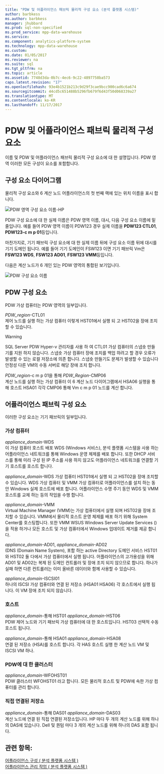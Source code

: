 ```yaml
---
title: "PDW 및 어플라이언스 패브릭 물리적 구성 요소 (분석 플랫폼 시스템)"
author: barbkess
ms.author: barbkess
manager: jhubbard
ms.prod: sql-non-specified
ms.prod_service: mpp-data-warehouse
ms.service: 
ms.component: analytics-platform-system
ms.technology: mpp-data-warehouse
ms.custom: 
ms.date: 01/05/2017
ms.reviewer: na
ms.suite: sql
ms.tgt_pltfrm: na
ms.topic: article
ms.assetid: 7748d3da-0b7c-4ec6-9c22-4897758ba573
caps.latest.revision: "17"
ms.openlocfilehash: 93e4b1521b213c9d29f3cae9bcc900cad6c6a674
ms.sourcegitcommit: 44cd5c651488b5296fb679f6d43f50d068339a27
ms.translationtype: MT
ms.contentlocale: ko-KR
ms.lasthandoff: 11/17/2017
---
```

# <a name="pdw-and-appliance-fabric-physical-components"></a>PDW 및 어플라이언스 패브릭 물리적 구성 요소
이름 및 PDW 및 어플라이언스 패브릭 물리적 구성 요소에 대 한 설명입니다. PDW 영역 이러한 모든 구성이 요소를 포함합니다.  
  
<!-- MISSING LINKS See also [HDInsight Physical Components &#40;Analytics Platform System&#41;](hdinsight-physical-components.md).  -->  
  
## <a name="diagrams"></a>구성 요소 다이어그램  
물리적 구성 요소와 6 계산 노드 어플라이언스의 첫 번째 랙에 있는 위치 이름을 표시 합니다.  
  
![PDW 영역 구성 요소 이름-HP](./media/pdw-and-appliance-fabric-physical-components/APS_HW_ComponentNames-HP.png "APS_HW_ComponentNames HP")  
  
PDW 구성 요소에 대 한 실제 이름은 PDW 영역 이름, 대시, 다음 구성 요소 이름에 밑줄입니다. 예를 들어 PDW 영역 이름이 PDW123 경우 실제 이름을 **PDW123 CTL01**, **PDW123-c m p 01**등입니다.  
  
마찬가지로, 기기 패브릭 구성 요소에 대 한 실제 이름 뒤에 구성 요소 이름 뒤에 대시를 기기 도메인 됩니다. 예를 들어 기기 도메인이 FSW123 이면 기기 패브릭 Vm은 **FSW123 WDS**, **FSW123 AD01**, **FSW123 VMM**등입니다.  
  
다음은 계산 노드가 6 개인 있는 PDW 영역의 통합된 보기입니다.  
  
![PDW 구성 요소 이름](./media/pdw-and-appliance-fabric-physical-components/APS_HW_Names.png "APS_HW_Names")  
  
## <a name="pdw"></a>PDW 구성 요소  
PDW 가상 컴퓨터는 PDW 영역의 일부입니다.  
  
*PDW_region*-CTL01  
제어 노드를 실행 하는 가상 컴퓨터 이렇게 HST01에서 실행 되 고 HST02을 장애 조치할 수 있습니다.  
  
> [!WARNING]  
> SQL Server PDW Hyper-v 관리자를 사용 하 여 CTL01 가상 컴퓨터의 스냅숏 만들기를 지원 하지 않습니다. 스냅숏 가상 컴퓨터 장애 조치를 백업 하려고 할 경우 오류가 발생할 수 있는 로컬 저장소에 의존 합니다. 스냅숏 만들기도 문제가 발생할 수 있습니다 안정성 다른 VM의 수동 서버로 해당 장애 조치 합니다.  
  
*PDW_region*-c m p 01을 통해 *PDW_Region*-CMP06  
계산 노드를 실행 하는 가상 컴퓨터 이 6 계산 노드 다이어그램에서 HSA06 실행을 통해 호스트 HSA01 각각 CMP06 통해 Vm c m p 01 노드를 계산 합니다.  
  
## <a name="fabric"></a>어플라이언스 패브릭 구성 요소  
이러한 구성 요소는 기기 패브릭의 일부입니다.  
  
### <a name="virtual-machines"></a>가상 컴퓨터  
*appliance_domain*-WDS  
이 가상 컴퓨터 호스트 배포 WDS (Windows 서비스), 분석 플랫폼 시스템을 사용 하는 어플라이언스 네트워크를 통해 Windows 운영 체제를 배포 합니다. 또한 DHCP 서비스를 통해 미리 구성 된 IP 주소를 사용 하지 않고도 어플라이언스 네트워크를 연결할 기기 호스트를 호스트 합니다.  
  
*appliance_domain*-WDS 가상 컴퓨터 HST01에서 실행 되 고 HST02을 장애 조치할 수 있습니다. WDS 가상 컴퓨터 및 VMM 가상 컴퓨터로 어플라이언스를 설치 하는 동안 Windows 실제 호스트에 배포 합니다. 어플라이언스 수명 주기 동안 WDS 및 VMM 호스트를 교체 하는 등의 작업을 수행 합니다.  
  
*appliance_domain*-VMM  
Virtual Machine Manager (VMM)는 가상 컴퓨터에서 실행 되며 HST02을 장애 조치할 수 있습니다. VMM에서 물리적 호스트 운영 체제를 배포 하기 위해 System Center를 호스팅합니다. 또한 VMM WSUS Windows Server Update Services ()을 적용 하거나 모든 호스트 및 가상 컴퓨터에서 Windows 업데이트 제거를 제공 합니다.  
  
*appliance_domain*-AD01, *appliance_domain*-AD02  
(DNS (Domain Name System), 포함 하는 active Directory 도메인 서비스 HST01와 HST02 둘 다에서 가상 컴퓨터에서 실행 됩니다. 어플라이언스의 고가용성을 위해 AD01 및 AD02는 복제 된 도메인 컨트롤러 및 장애 조치 되지 않으므로 합니다. 하나가 실패 하면 다른 컨트롤러는 이미 올바른 데이터와 함께 사용할 수 있습니다.  
  
*appliance_domain*-ISCSI01  
하나의 ISCSI 가상 컴퓨터와 연결 된 저장소 (HSA01 HSA06) 각 호스트에서 실행 됩니다. 이 VM 장애 조치 되지 않습니다.  
  
### <a name="hosts"></a>호스트  
*appliance_domain*-통해 HST01 *appliance_domain*-HST06  
PDW 제어 노드와 기기 패브릭 가상 컴퓨터에 대 한 호스트입니다. HST03 선택적 수동 호스트 됩니다.  
  
*appliance_domain*-통해 HSA01 *appliance_domain*-HSA08  
연결 된 저장소 (HSA)를 호스트 합니다. 각 HAS 호스트 실행 한 계산 노드 VM 및 ISCSI VM 하나.  
  
### <a name="cluster-for-pdw"></a>PDW에 대 한 클러스터  
*appliance_domain*-WFOHST01  
PDW 클러스터 WFOHST01 라고 합니다. 모든 물리적 호스트 및 PDW에 속한 가상 컴퓨터를 관리 합니다.  
  
### <a name="direct-attached-storage"></a>직접 연결된 저장소  
*appliance_domain*-통해 DAS01 *appliance_domain*-DAS03  
계산 노드에 연결 된 직접 연결된 저장소입니다. HP 마다 두 개의 계산 노드를 위해 하나의 DAS에 있습니다. Dell 및 퀀텀 마다 3 개의 계산 노드를 위해 하나의 DAS 포함 됩니다.  
  
## <a name="see-also"></a>관련 항목:  
<!-- MISSING LINKS [Hardware Configurations &#40;Analytics Platform System&#41;](../architecture/hardware-configurations.md)  -->  
[어플라이언스 구성 &#40; 분석 플랫폼 시스템 &#41;](appliance-configuration.md)  
[어플라이언스 관리 작업 &#40; 분석 플랫폼 시스템 &#41;](appliance-management-tasks.md)  
  
